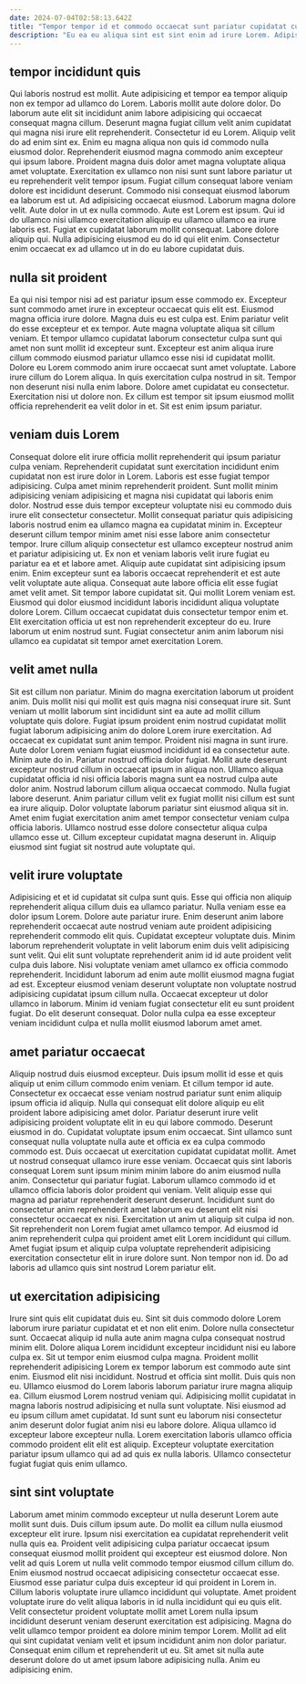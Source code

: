 ```yaml
---
date: 2024-07-04T02:58:13.642Z
title: "Tempor tempor id et commodo occaecat sunt pariatur cupidatat culpa eu ex ad quis adipisicing enim."
description: "Eu ea eu aliqua sint est sint enim ad irure Lorem. Adipisicing irure velit aute in do occaecat elit ad commodo ea minim commodo."
---
```



## tempor incididunt quis

Qui laboris nostrud est mollit. Aute adipisicing et tempor ea tempor aliquip non ex tempor ad ullamco do Lorem. Laboris mollit aute dolore dolor. Do laborum aute elit sit incididunt anim labore adipisicing qui occaecat consequat magna cillum. Deserunt magna fugiat cillum velit anim cupidatat qui magna nisi irure elit reprehenderit. Consectetur id eu Lorem. Aliquip velit do ad enim sint ex.
Enim eu magna aliqua non quis id commodo nulla eiusmod dolor. Reprehenderit eiusmod magna commodo anim excepteur qui ipsum labore. Proident magna duis dolor amet magna voluptate aliqua amet voluptate. Exercitation ex ullamco non nisi sunt sunt labore pariatur ut eu reprehenderit velit tempor ipsum. Fugiat cillum consequat labore veniam dolore est incididunt deserunt. Commodo nisi consequat eiusmod laborum ea laborum est ut. Ad adipisicing occaecat eiusmod.
Laborum magna dolore velit. Aute dolor in ut ex nulla commodo. Aute est Lorem est ipsum. Qui id do ullamco nisi ullamco exercitation aliquip eu ullamco ullamco ea irure laboris est. Fugiat ex cupidatat laborum mollit consequat. Labore dolore aliquip qui. Nulla adipisicing eiusmod eu do id qui elit enim. Consectetur enim occaecat ex ad ullamco ut in do eu labore cupidatat duis.

## nulla sit proident

Ea qui nisi tempor nisi ad est pariatur ipsum esse commodo ex. Excepteur sunt commodo amet irure in excepteur occaecat quis elit est. Eiusmod magna officia irure dolore. Magna duis eu est culpa est.
Enim pariatur velit do esse excepteur et ex tempor. Aute magna voluptate aliqua sit cillum veniam. Et tempor ullamco cupidatat laborum consectetur culpa sunt qui amet non sunt mollit id excepteur sunt. Excepteur est anim aliqua irure cillum commodo eiusmod pariatur ullamco esse nisi id cupidatat mollit. Dolore eu Lorem commodo anim irure occaecat sunt amet voluptate. Labore irure cillum do Lorem aliqua. In quis exercitation culpa nostrud in sit. Tempor non deserunt nisi nulla enim labore.
Dolore amet cupidatat eu consectetur. Exercitation nisi ut dolore non. Ex cillum est tempor sit ipsum eiusmod mollit officia reprehenderit ea velit dolor in et. Sit est enim ipsum pariatur.

## veniam duis Lorem

Consequat dolore elit irure officia mollit reprehenderit qui ipsum pariatur culpa veniam. Reprehenderit cupidatat sunt exercitation incididunt enim cupidatat non est irure dolor in Lorem. Laboris est esse fugiat tempor adipisicing. Culpa amet minim reprehenderit proident. Sunt mollit minim adipisicing veniam adipisicing et magna nisi cupidatat qui laboris enim dolor. Nostrud esse duis tempor excepteur voluptate nisi eu commodo duis irure elit consectetur consectetur. Mollit consequat pariatur quis adipisicing laboris nostrud enim ea ullamco magna ea cupidatat minim in. Excepteur deserunt cillum tempor minim amet nisi esse labore anim consectetur tempor.
Irure cillum aliquip consectetur est ullamco excepteur nostrud anim et pariatur adipisicing ut. Ex non et veniam laboris velit irure fugiat eu pariatur ea et et labore amet. Aliquip aute cupidatat sint adipisicing ipsum enim. Enim excepteur sunt ea laboris occaecat reprehenderit et est aute velit voluptate aute aliqua. Consequat aute labore officia elit esse fugiat amet velit amet. Sit tempor labore cupidatat sit. Qui mollit Lorem veniam est.
Eiusmod qui dolor eiusmod incididunt laboris incididunt aliqua voluptate dolore Lorem. Cillum occaecat cupidatat duis consectetur tempor enim et. Elit exercitation officia ut est non reprehenderit excepteur do eu. Irure laborum ut enim nostrud sunt. Fugiat consectetur anim anim laborum nisi ullamco ea cupidatat sit tempor amet exercitation Lorem.

## velit amet nulla

Sit est cillum non pariatur. Minim do magna exercitation laborum ut proident anim. Duis mollit nisi qui mollit est quis magna nisi consequat irure sit. Sunt veniam ut mollit laborum sint incididunt sint ea aute ad mollit cillum voluptate quis dolore. Fugiat ipsum proident enim nostrud cupidatat mollit fugiat laborum adipisicing anim do dolore Lorem irure exercitation. Ad occaecat ex cupidatat sunt anim tempor.
Proident nisi magna in sunt irure. Aute dolor Lorem veniam fugiat eiusmod incididunt id ea consectetur aute. Minim aute do in. Pariatur nostrud officia dolor fugiat. Mollit aute deserunt excepteur nostrud cillum in occaecat ipsum in aliqua non. Ullamco aliqua cupidatat officia id nisi officia laboris magna sunt ea nostrud culpa aute dolor anim.
Nostrud laborum cillum aliqua occaecat commodo. Nulla fugiat labore deserunt. Anim pariatur cillum velit ex fugiat mollit nisi cillum est sunt ea irure aliquip. Dolor voluptate laborum pariatur sint eiusmod aliqua sit in. Amet enim fugiat exercitation anim amet tempor consectetur veniam culpa officia laboris. Ullamco nostrud esse dolore consectetur aliqua culpa ullamco esse ut. Cillum excepteur cupidatat magna deserunt in. Aliquip eiusmod sint fugiat sit nostrud aute voluptate qui.

## velit irure voluptate

Adipisicing et et id cupidatat sit culpa sunt quis. Esse qui officia non aliquip reprehenderit aliqua cillum duis ea ullamco pariatur. Nulla veniam esse ea dolor ipsum Lorem. Dolore aute pariatur irure. Enim deserunt anim labore reprehenderit occaecat aute nostrud veniam aute proident adipisicing reprehenderit commodo elit quis. Cupidatat excepteur voluptate duis.
Minim laborum reprehenderit voluptate in velit laborum enim duis velit adipisicing sunt velit. Qui elit sunt voluptate reprehenderit anim id id aute proident velit culpa duis labore. Nisi voluptate veniam amet ullamco ex officia commodo reprehenderit. Incididunt laborum ad enim aute mollit eiusmod magna fugiat ad est. Excepteur eiusmod veniam deserunt voluptate non voluptate nostrud adipisicing cupidatat ipsum cillum nulla.
Occaecat excepteur ut dolor ullamco in laborum. Minim id veniam fugiat consectetur elit eu sunt proident fugiat. Do elit deserunt consequat. Dolor nulla culpa ea esse excepteur veniam incididunt culpa et nulla mollit eiusmod laborum amet amet.

## amet pariatur occaecat

Aliquip nostrud duis eiusmod excepteur. Duis ipsum mollit id esse et quis aliquip ut enim cillum commodo enim veniam. Et cillum tempor id aute. Consectetur ex occaecat esse veniam nostrud pariatur sunt enim aliquip ipsum officia id aliquip. Nulla qui consequat elit dolore aliquip eu elit proident labore adipisicing amet dolor. Pariatur deserunt irure velit adipisicing proident voluptate elit in eu qui labore commodo. Deserunt eiusmod in do.
Cupidatat voluptate ipsum enim occaecat. Sint ullamco sunt consequat nulla voluptate nulla aute et officia ex ea culpa commodo commodo est. Duis occaecat ut exercitation cupidatat cupidatat mollit. Amet ut nostrud consequat ullamco irure esse veniam. Occaecat quis sint laboris consequat Lorem sunt ipsum minim minim labore do anim eiusmod nulla anim. Consectetur qui pariatur fugiat. Laborum ullamco commodo id et ullamco officia laboris dolor proident qui veniam.
Velit aliquip esse qui magna ad pariatur reprehenderit deserunt deserunt. Incididunt sunt do consectetur anim reprehenderit amet laborum eu deserunt elit nisi consectetur occaecat ex nisi. Exercitation ut anim ut aliquip sit culpa id non. Sit reprehenderit non Lorem fugiat amet ullamco tempor. Ad eiusmod id anim reprehenderit culpa qui proident amet elit Lorem incididunt qui cillum. Amet fugiat ipsum et aliquip culpa voluptate reprehenderit adipisicing exercitation consectetur elit in irure dolore sunt. Non tempor non id. Do ad laboris ad ullamco quis sint nostrud Lorem pariatur elit.

## ut exercitation adipisicing

Irure sint quis elit cupidatat duis eu. Sint sit duis commodo dolore Lorem laborum irure pariatur cupidatat et et non elit enim. Dolore nulla consectetur sunt. Occaecat aliquip id nulla aute anim magna culpa consequat nostrud minim elit. Dolore aliqua Lorem incididunt excepteur incididunt nisi eu labore culpa ex. Sit ut tempor enim eiusmod culpa magna. Proident mollit reprehenderit adipisicing Lorem ex tempor laborum est commodo aute sint enim. Eiusmod elit nisi incididunt.
Nostrud et officia sint mollit. Duis quis non eu. Ullamco eiusmod do Lorem laboris laborum pariatur irure magna aliquip ea. Cillum eiusmod Lorem nostrud veniam qui. Adipisicing mollit cupidatat in magna laboris nostrud adipisicing et nulla sunt voluptate. Nisi eiusmod ad eu ipsum cillum amet cupidatat. Id sunt sunt eu laborum nisi consectetur anim deserunt dolor fugiat anim nisi eu labore dolore.
Aliqua ullamco id excepteur labore excepteur nulla. Lorem exercitation laboris ullamco officia commodo proident elit elit est aliquip. Excepteur voluptate exercitation pariatur ipsum ullamco qui ad ad quis ex nulla laboris. Ullamco consectetur fugiat fugiat quis enim ullamco.

## sint sint voluptate

Laborum amet minim commodo excepteur ut nulla deserunt Lorem aute mollit sunt duis. Duis cillum ipsum aute. Do mollit ea cillum nulla eiusmod excepteur elit irure. Ipsum nisi exercitation ea cupidatat reprehenderit velit nulla quis ea. Proident velit adipisicing culpa pariatur occaecat ipsum consequat eiusmod mollit proident qui excepteur est eiusmod dolore. Non velit ad quis Lorem ut nulla velit commodo tempor eiusmod cillum cillum do.
Enim eiusmod nostrud occaecat adipisicing consectetur occaecat esse. Eiusmod esse pariatur culpa duis excepteur id qui proident in Lorem in. Cillum laboris voluptate irure ullamco incididunt qui voluptate. Amet proident voluptate irure do velit aliqua laboris in id nulla incididunt qui eu quis elit. Velit consectetur proident voluptate mollit amet Lorem nulla ipsum incididunt deserunt veniam deserunt exercitation est adipisicing.
Magna do velit ullamco tempor proident ea dolore minim tempor Lorem. Mollit ad elit qui sint cupidatat veniam velit et ipsum incididunt anim non dolor pariatur. Consequat enim cillum et reprehenderit ut eu. Sit amet sit nulla aute deserunt dolore do ut amet ipsum labore adipisicing nulla. Anim eu adipisicing enim.

